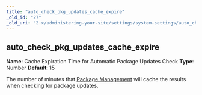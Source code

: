 ```yaml
---
title: "auto_check_pkg_updates_cache_expire"
_old_id: "27"
_old_uri: "2.x/administering-your-site/settings/system-settings/auto_check_pkg_updates_cache_expire"
---
```


## auto\_check\_pkg\_updates\_cache\_expire

**Name**: Cache Expiration Time for Automatic Package Updates Check 
**Type**: Number 
**Default**: 15

The number of minutes that [Package Management](extending-modx/transport-packages "Package Management") will cache the results when checking for package updates.